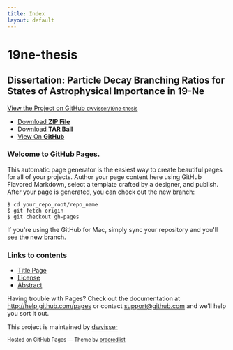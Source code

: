 ```yaml
---
title: Index
layout: default
---
```


# 19ne-thesis
## Dissertation: Particle Decay Branching Ratios for States of Astrophysical Importance in 19-Ne

<p class="view"><a href="https://github.com/dwvisser/19ne-thesis">View the Project on GitHub <small>dwvisser/19ne-thesis</small></a></p>
<ul>
<li><a href="https://github.com/dwvisser/19ne-thesis/zipball/master">Download <strong>ZIP File</strong></a></li>
<li><a href="https://github.com/dwvisser/19ne-thesis/tarball/master">Download <strong>TAR Ball</strong></a></li>
<li><a href="https://github.com/dwvisser/19ne-thesis">View On <strong>GitHub</strong></a></li>
</ul>
<h3><a name="welcome-to-github-pages" class="anchor" href="#welcome-to-github-pages"><span class="octicon octicon-link"></span></a>Welcome to GitHub Pages.</h3>

<p>This automatic page generator is the easiest way to create beautiful pages for all of your projects. Author your page content here using GitHub Flavored Markdown, select a template crafted by a designer, and publish. After your page is generated, you can check out the new branch:</p>

<pre><code>$ cd your_repo_root/repo_name
$ git fetch origin
$ git checkout gh-pages
</code></pre>

<p>If you're using the GitHub for Mac, simply sync your repository and you'll see the new branch.</p>

### Links to contents
* [Title Page]({{site.baseurl}}/title-page)
* [License]({{site.baseurl}}/license)
* [Abstract]({{site.baseurl}}/abstract)

<p>Having trouble with Pages? Check out the documentation at <a href="http://help.github.com/pages">http://help.github.com/pages</a> or contact <a href="mailto:support@github.com">support@github.com</a> and we’ll help you sort it out.</p>

<p>This project is maintained by <a href="https://github.com/dwvisser">dwvisser</a></p>
<p><small>Hosted on GitHub Pages &mdash; Theme by <a href="https://github.com/orderedlist">orderedlist</a></small></p>